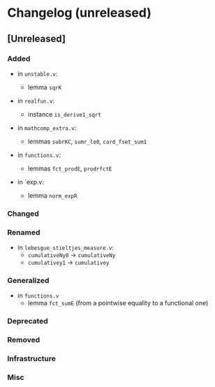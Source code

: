 # Changelog (unreleased)

## [Unreleased]

### Added

- in `unstable.v`:
  + lemma `sqrK`

- in `realfun.v`:
  + instance `is_derive1_sqrt`
- in `mathcomp_extra.v`:
  + lemmas `subrKC`, `sumr_le0`, `card_fset_sum1`

- in `functions.v`:
  + lemmas `fct_prodE`, `prodrfctE`

- in `exp.v:
  + lemma `norm_expR`

### Changed

### Renamed

- in `lebesgue_stieltjes_measure.v`:
  + `cumulativeNy0` -> `cumulativeNy`
  + `cumulativey1` -> `cumulativey`

### Generalized

- in `functions.v`
  + lemma `fct_sumE` (from a pointwise equality to a functional one)

### Deprecated

### Removed

### Infrastructure

### Misc
